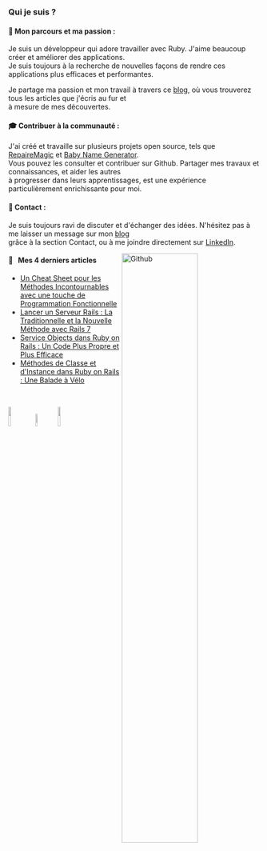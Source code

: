 ### Qui je suis ?

#### 💼 Mon parcours et ma passion :

Je suis un développeur qui adore travailler avec Ruby. J'aime beaucoup créer et améliorer des applications.  
Je suis toujours à la recherche de nouvelles façons de rendre ces applications plus efficaces et performantes.  

Je partage ma passion et mon travail à travers ce [blog](https://clean-blog-production.up.railway.app), où vous trouverez tous les articles que j'écris au fur et  
à mesure de mes découvertes.

#### 🎓 Contribuer à la communauté :

J'ai créé et travaille sur plusieurs projets open source, tels que [RepaireMagic](https://www.repairemagic.fr/) et [Baby Name Generator](https://baby-names-generator.up.railway.app/).  
Vous pouvez les consulter et contribuer sur Github. Partager mes travaux et connaissances, et aider les autres  
à progresser dans leurs apprentissages, est une expérience particulièrement enrichissante pour moi.

#### 👋 Contact :

Je suis toujours ravi de discuter et d'échanger des idées. N'hésitez pas à me laisser un message sur mon [blog](https://clean-blog-production.up.railway.app)  
grâce à la section Contact, ou à me joindre directement sur [LinkedIn](https://www.linkedin.com/in/florent-sandri/).  

<!-- Any image aligned to the right. Beware the width -->
<img width="55%" align="right" alt="Github" src="https://raw.githubusercontent.com/onimur/.github/master/.resources/git-header.svg" />

#### 📖 &nbsp;&nbsp;Mes 4 derniers articles

* [Un Cheat Sheet pour les Méthodes Incontournables avec une touche de Programmation Fonctionnelle](https://clean-blog-production.up.railway.app/articles/un-cheat-sheet-pour-les-methodes-incontournables-avec-une-touche-de-programmation-fonctionnelle)
* [Lancer un Serveur Rails : La Traditionnelle et la Nouvelle Méthode avec Rails 7](https://clean-blog-production.up.railway.app/articles/lancer-un-serveur-rails-la-traditionnelle-et-la-nouvelle-methode-avec-rails-7)
* [Service Objects dans Ruby on Rails : Un Code Plus Propre et Plus Efficace](https://clean-blog-production.up.railway.app/articles/service-objects-dans-ruby-on-rails-un-code-plus-propre-et-plus-efficace)
* [Méthodes de Classe et d'Instance dans Ruby on Rails : Une Balade à Vélo](https://clean-blog-production.up.railway.app/articles/methodes-de-classe-et-d-instance-dans-ruby-on-rails-une-balade-a-velo)

<br />

<!-- Your languages and tools. Be careful with the alignment. 
  You can use this sites to get logos: https://www.vectorlogo.zone or https://simpleicons.org/
  -->
  <code><img width="10%" src="https://www.vectorlogo.zone/logos/ruby/ruby-ar21.svg"></code>
  <code><img width="8%"  src="https://cdn.jsdelivr.net/gh/devicons/devicon/icons/rails/rails-plain-wordmark.svg"></code>
  <code><img width="10%" src="https://www.vectorlogo.zone/logos/postgresql/postgresql-ar21.svg"></code>
  <br />
